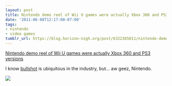 ```yaml
---
layout: post
title: Nintendo demo reel of Wii U games were actually Xbox 360 and PS3 versions
date: '2011-06-08T12:17:00-07:00'
tags:
- nintendo
- video games
tumblr_url: https://blog.horizon-nigh.org/post/6322365011/nintendo-demo-reel-of-wii-u-games-were-actually
---
```

[Nintendo demo reel of Wii U games were actually Xbox 360 and PS3 versions](http://www.webcitation.org/query?url=http%3A%2F%2Fthisismynext.com%2F2011%2F06%2F07%2Fnintendo-wii-u-games-xbox-360-ps3-fak%2F&date=2011-06-08)  

I know [bullshot](http://www.webcitation.org/query?url=http%3A%2F%2Fwww.penny-arcade.com%2Fcomic%2F2005%2F09%2F12%2F&date=2011-06-08) is ubiquitous in the industry, but… aw geez, Nintendo.

![](https://64.media.tumblr.com/tumblr_lmhbu573Pd1qz4kpfo1_500.jpg)

